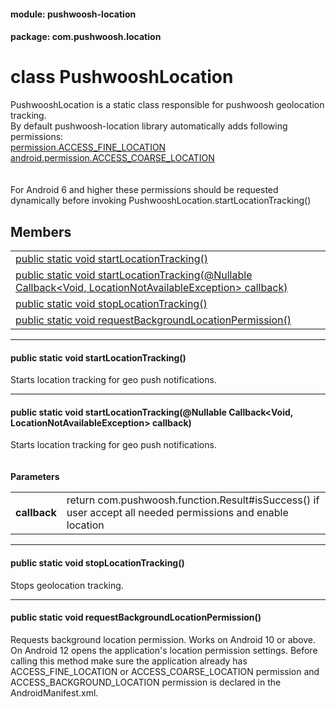 
#### module: pushwoosh-location  

#### package: com.pushwoosh.location  

# <a name="heading"></a>class PushwooshLocation  
PushwooshLocation is a static class responsible for pushwoosh geolocation tracking. <br/>
 By default pushwoosh-location library automatically adds following permissions: <br/><a href="https://developer.android.com/reference/android/Manifest.permission.html#ACCESS_FINE_LOCATION">permission.ACCESS_FINE_LOCATION</a><br/><a href="https://developer.android.com/reference/android/Manifest.permission.html#ACCESS_COARSE_LOCATION">android.permission.ACCESS_COARSE_LOCATION</a><br/><br/><br/>
 For Android 6 and higher these permissions should be requested dynamically before invoking PushwooshLocation.startLocationTracking() 
## Members  

<table>
	<tr>
		<td><a href="#1a50082f65f094846f2888dce876ebe5ac">public static void startLocationTracking()</a></td>
	</tr>
	<tr>
		<td><a href="#1a9b788404104f3a7007935f86b358e4ac">public static void startLocationTracking(@Nullable Callback&lt;Void, LocationNotAvailableException&gt; callback)</a></td>
	</tr>
	<tr>
		<td><a href="#1a4b316128fcb040cba03a036557a38f0d">public static void stopLocationTracking()</a></td>
	</tr>
	<tr>
		<td><a href="#1a861592ccd07b49f8bce34f9e1b40188b">public static void requestBackgroundLocationPermission()</a></td>
	</tr>
</table>


----------  
  

#### <a name="1a50082f65f094846f2888dce876ebe5ac"></a>public static void startLocationTracking()  
Starts location tracking for geo push notifications. 

----------  
  

#### <a name="1a9b788404104f3a7007935f86b358e4ac"></a>public static void startLocationTracking(@Nullable Callback&lt;Void, LocationNotAvailableException&gt; callback)  
Starts location tracking for geo push notifications.<br/><br/><br/><strong>Parameters</strong><br/>
<table>
	<tr>
		<td><strong>callback</strong></td>
		<td>return com.pushwoosh.function.Result#isSuccess() if user accept all needed permissions and enable location </td>
	</tr>
</table>


----------  
  

#### <a name="1a4b316128fcb040cba03a036557a38f0d"></a>public static void stopLocationTracking()  
Stops geolocation tracking. 

----------  
  

#### <a name="1a861592ccd07b49f8bce34f9e1b40188b"></a>public static void requestBackgroundLocationPermission()  
Requests background location permission. Works on Android 10 or above. On Android 12 opens the application's location permission settings. Before calling this method make sure the application already has ACCESS\_FINE\_LOCATION or ACCESS\_COARSE\_LOCATION permission and ACCESS\_BACKGROUND\_LOCATION permission is declared in the AndroidManifest.xml. 